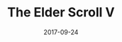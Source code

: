 ---
location: /assets/img/artwork/skyrim.jpg
cover: /assets/img/artwork/covers/skyrim.jpg
title: The Elder Scroll V
date: 2017-09-24
tags:
  - pencil
---